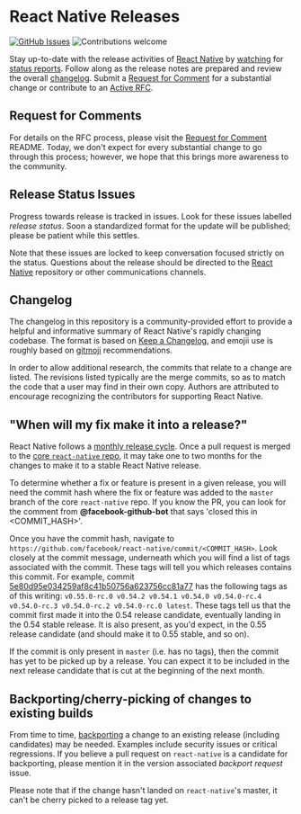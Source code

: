 # React Native Releases

[![GitHub Issues](https://img.shields.io/github/issues/react-native-community/react-native-releases.svg)](https://github.com/react-native-community/react-native-releases/issues)
![Contributions welcome](https://img.shields.io/badge/contributions-welcome-orange.svg)

Stay up-to-date with the release activities of [React Native](https://github.com/facebook/react-native/) by [watching](https://github.com/react-native-community/react-native-releases/subscription) for [status reports](https://github.com/react-native-community/react-native-releases/issues?q=is%3Aopen+is%3Aissue+label%3A%22release+status%22). Follow along as the release notes are prepared and review the overall [changelog](https://github.com/react-native-community/react-native-releases/blob/master/CHANGELOG.md). Submit a [Request for Comment](/rfcs/README.md) for a substantial change or contribute to an [Active RFC](https://github.com/react-native-community/react-native-releases/pulls?q=is%3Aopen+is%3Apr+label%3Arfc).

## Request for Comments

For details on the RFC process, please visit the [Request for Comment](/rfcs/README.md) README. Today, we don't expect for every substantial change to go through this process; however, we hope that this brings more awareness to the community.

## Release Status Issues

Progress towards release is tracked in issues. Look for these issues labelled _release status_. Soon a standardized format for the update will be published; please be patient while this settles.

Note that these issues are locked to keep conversation focused strictly on the status. Questions about the release should be directed to the [React Native](https://github.com/facebook/react-native/) repository or other communications channels.

## Changelog

The changelog in this repository is a community-provided effort to provide a helpful and informative summary of React Native's rapidly changing codebase. The format is based on [Keep a Changelog](http://keepachangelog.com/en/1.0.0/), and emojii use is roughly based on [gitmoji](https://gitmoji.carloscuesta.me/) recommendations.

In order to allow additional research, the commits that relate to a change are listed. The revisions listed typically are the merge commits, so as to match the code that a user may find in their own copy. Authors are attributed to encourage recognizing the contributors for supporting React Native.

## "When will my fix make it into a release?"

React Native follows a [monthly release cycle](http://facebook.github.io/react-native/versions.html). Once a pull request is merged to the [core `react-native` repo](https://github.com/facebook/react-native), it may take one to two months for the changes to make it to a stable React Native release.

To determine whether a fix or feature is present in a given release, you will need the commit hash where the fix or feature was added to the `master` branch of the core `react-native` repo. If you know the PR, you can look for the comment from **@facebook-github-bot** that says 'closed this in <COMMIT_HASH>'.

Once you have the commit hash, navigate to `https://github.com/facebook/react-native/commit/<COMMIT_HASH>`. Look closely at the commit message, underneath which you will find a list of tags associated with the commit. These tags will tell you which releases contains this commit. For example, commit [5e80d95e034259af8c41b50756a623756cc81a77](https://github.com/facebook/react-native/commit/5e80d95e034259af8c41b50756a623756cc81a77) has the following tags as of this writing: `v0.55.0-rc.0 v0.54.2 v0.54.1 v0.54.0 v0.54.0-rc.4 v0.54.0-rc.3 v0.54.0-rc.2 v0.54.0-rc.0 latest`. These tags tell us that the commit first made it into the 0.54 release candidate, eventually landing in the 0.54 stable release. It is also present, as you'd expect, in the 0.55 release candidate (and should make it to 0.55 stable, and so on).

If the commit is only present in `master` (i.e. has no tags), then the commit has yet to be picked up by a release. You can expect it to be included in the next release candidate that is cut at the beginning of the next month.

## Backporting/cherry-picking of changes to existing builds

From time to time, [backporting](https://en.wikipedia.org/wiki/Backporting) a change to an existing release (including candidates) may be needed. Examples include security issues or critical regressions. If you believe a pull request on `react-native`  is a candidate for backporting, please mention it in the version associated _backport request_ issue.

Please note that if the change hasn't landed on `react-native`'s master, it can't be cherry picked to a release tag yet.
